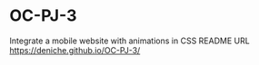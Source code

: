 # OC-PJ-3
Integrate a mobile website with animations in CSS
README URL
https://deniche.github.io/OC-PJ-3/

